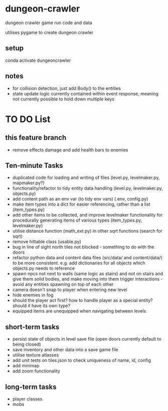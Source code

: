 # dungeon-crawler
dungeon crawler game run code and data

utilises pygame to create dungeon crawler

## setup

conda activate dungeoncrawler

## notes

- for collision detection, just add Body() to the entities
- state update logic currently contained within event response, meaning not currently possible to hold down multiple keys


# TO DO List

## this feature branch
- remove effects damage and add health bars to enemies

## Ten-minute Tasks
- duplicated code for loading and writing of files (level.py, levelmaker.py, mapmaker.py?)
- functionality/refactor to tidy entity data handling (level.py, levelmaker.py, objects.py)
- add content path as an env var (to tidy env vars) (.env, config.py)
- make item types into a dict for easier referencing, rather than a list (item_types.py)
- add other items to be collected, and improve levelmaker functionality for procedurally generating items of various types (item_types.py, levelmaker.py)
- utilise distance function (math_ext.py) in other sqrt functions (search for sqrt)
- remove hittable class (usable.py)
- bug in line of sight north tiles not blocked - something to do with the doors
- refactor python data and content data files (src/data/ and content/data/) to be more consistent. e.g. add dictionaries for all objects which objects.py needs to reference
- spawn npcs not next to walls (same logic as stairs) and not on stairs and give them solid bodies, and make moving into them trigger interactions - avoid any entities spawning on top of each other
- camera doesn't snap to player when entering new level
- hide enemies in fog
- should the player act first? how to handle player as a special entity? should it have its own type?
- equipped items are unequipped when navigating between levels

## short-term tasks
- persist state of objects in level save file (open doors currently default to being closed)
- save inventory and other data into a save game file
- utilise texture atlasses
- add unit tests on tiles.json to check uniqueness of name, id, config
- add minimap
- add zoom functionality

## long-term tasks
- player classes
- mobs